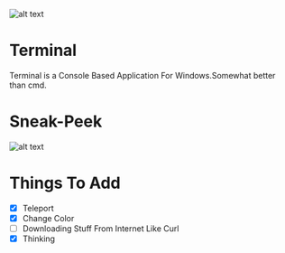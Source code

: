 ![alt text](https://github.com/ATOMMAX2001/Terminal/blob/main/terminalLogo.png)

# Terminal
Terminal is a Console Based Application For Windows.Somewhat better than cmd.
# Sneak-Peek

![alt text](https://github.com/ATOMMAX2001/Terminal/blob/main/screenshot.PNG)

# Things To Add
- [X] Teleport 
- [X] Change Color
- [ ] Downloading Stuff From Internet Like Curl
- [X] Thinking
